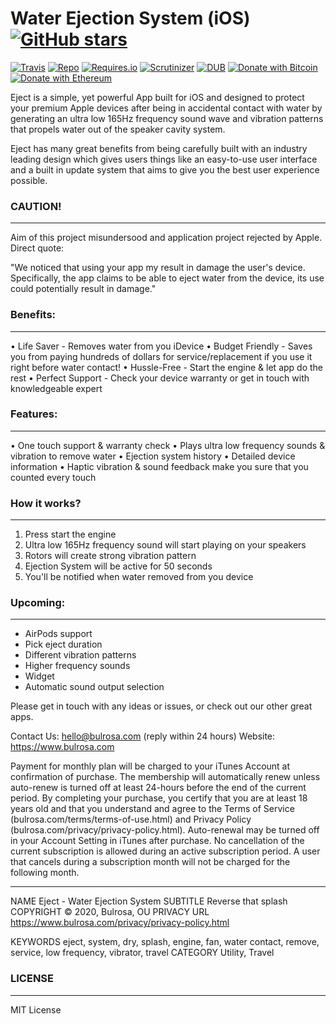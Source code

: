 # Water Ejection System (iOS) [![GitHub stars](https://img.shields.io/github/stars/badges/shields.svg?style=social&label=Stars)](https://github.com/buraktokman/Water-Ejection-System-iOS/)

[![Travis](https://img.shields.io/travis/rust-lang/rust.svg)](https://github.com/buraktokman/Water-Ejection-System-iOS)
[![Repo](https://img.shields.io/badge/source-GitHub-303030.svg?maxAge=3600&style=flat-square)](https://github.com/buraktokman/Water-Ejection-System-iOS)
[![Requires.io](https://img.shields.io/requires/github/celery/celery.svg)](https://requires.io/github/buraktokman/Water-Ejection-System-iOS/requirements/?branch=master)
[![Scrutinizer](https://img.shields.io/scrutinizer/g/filp/whoops.svg)](https://github.com/buraktokman/Water-Ejection-System-iOS)
[![DUB](https://img.shields.io/dub/l/vibe-d.svg)](https://choosealicense.com/licenses/mit/)
[![Donate with Bitcoin](https://img.shields.io/badge/Donate-BTC-orange.svg)](https://blockchain.info/address/17dXgYr48j31myKiAhnM5cQx78XBNyeBWM)
[![Donate with Ethereum](https://img.shields.io/badge/Donate-ETH-blue.svg)](https://etherscan.io/address/91dd20538de3b48493dfda212217036257ae5150)

Eject is a simple, yet powerful App built for iOS and designed to protect your premium Apple devices after being in accidental contact with water by generating an ultra low 165Hz frequency sound wave and vibration patterns that propels water out of the speaker cavity system.

Eject has many great benefits from being carefully built with an industry leading design which gives users things like an easy-to-use user interface and a built in update system that aims to give you the best user experience possible.

### CAUTION!
------
Aim of this project misundersood and application project rejected by Apple.
Direct quote:

"We noticed that using your app my result in damage the user's device. Specifically, the app claims to be able to eject water from the device, its use could potentially result in damage."


### Benefits:
------

•  Life Saver - Removes water from you iDevice
•  Budget Friendly - Saves you from paying hundreds of dollars for service/replacement if you use it right before water contact!
•  Hussle-Free - Start the engine & let app do the rest
•  Perfect Support - Check your device warranty or get in touch with knowledgeable expert



### Features:
------

• One touch support & warranty check
• Plays ultra low frequency sounds & vibration to remove water
• Ejection system history
• Detailed device information
• Haptic vibration & sound feedback make you sure that you counted every touch



### How it works?
------

1. Press start the engine
2. Ultra low 165Hz frequency sound will start playing on your speakers
3. Rotors will create strong vibration pattern
4. Ejection System will be active for 50 seconds
5. You'll be notified when water removed from you device



### Upcoming:
------

- AirPods support
- Pick eject duration
- Different vibration patterns
- Higher frequency sounds
- Widget
- Automatic sound output selection


Please get in touch with any ideas or issues, or check out our other great apps.

Contact Us: hello@bulrosa.com (reply within 24 hours)
Website: https://www.bulrosa.com



Payment for monthly plan will be charged to your iTunes Account at confirmation of purchase. The membership will automatically renew unless auto-renew is turned off at least 24-hours before the end of the current period.
By completing your purchase, you certify that you are at least 18 years old and that you understand and agree to the Terms of Service (bulrosa.com/terms/terms-of-use.html) and Privacy Policy (bulrosa.com/privacy/privacy-policy.html).
Auto-renewal may be turned off in your Account Setting in iTunes after purchase. No cancellation of the current subscription is allowed during an active subscription period. A user that cancels during a subscription month will not be charged for the following month.

--------------------------

NAME			Eject - Water Ejection System
SUBTITLE		Reverse that splash
COPYRIGHT		© 2020, Bulrosa, OU
PRIVACY URL		https://www.bulrosa.com/privacy/privacy-policy.html

KEYWORDS		eject, system, dry, splash, engine, fan, water contact, remove, service, low frequency, vibrator, travel
CATEGORY		Utility, Travel



### LICENSE
------

MIT License
